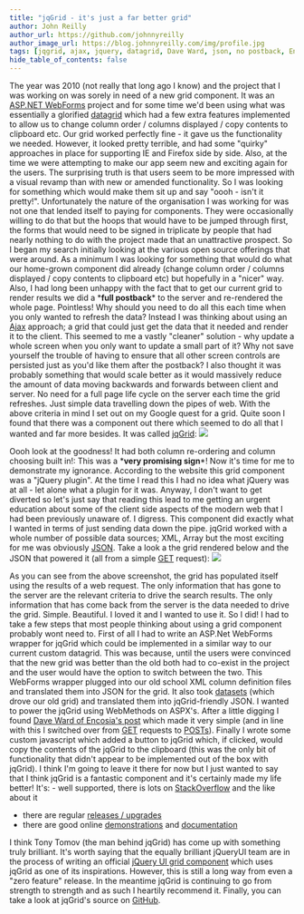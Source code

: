 ```yaml
---
title: "jqGrid - it's just a far better grid"
author: John Reilly
author_url: https://github.com/johnnyreilly
author_image_url: https://blog.johnnyreilly.com/img/profile.jpg
tags: [jqgrid, ajax, jquery, datagrid, Dave Ward, json, no postback, Encosia, tony tomov]
hide_table_of_contents: false
---
```

The year was 2010 (not really that long ago I know) and the project that I was working on was sorely in need of a new grid component. It was an [ASP.NET WebForms](<http://www.asp.net/web-forms>) project and for some time we'd been using what was essentially a glorified [datagrid](<http://msdn.microsoft.com/en-us/library/system.web.ui.webcontrols.datagrid.aspx>) which had a few extra features implemented to allow us to change column order / columns displayed / copy contents to clipboard etc. Our grid worked perfectly fine - it gave us the functionality we needed. However, it looked pretty terrible, and had some "quirky" approaches in place for supporting IE and Firefox side by side. Also, at the time we were attempting to make our app seem new and exciting again for the users. The surprising truth is that users seem to be more impressed with a visual revamp than with new or amended functionality. So I was looking for something which would make them sit up and say "oooh - isn't it pretty!". Unfortunately the nature of the organisation I was working for was not one that lended itself to paying for components. They were occasionally willing to do that but the hoops that would have to be jumped through first, the forms that would need to be signed in triplicate by people that had nearly nothing to do with the project made that an unattractive prospect. So I began my search initially looking at the various open source offerings that were around. As a minimum I was looking for something that would do what our home-grown component did already (change column order / columns displayed / copy contents to clipboard etc) but hopefully in a "nicer" way. Also, I had long been unhappy with the fact that to get our current grid to render results we did a \***full postback**\* to the server and re-rendered the whole page. Pointless! Why should you need to do all this each time when you only wanted to refresh the data? Instead I was thinking about using an [Ajax](<http://en.wikipedia.org/wiki/Ajax_%28programming%29>) approach; a grid that could just get the data that it needed and render it to the client. This seemed to me a vastly "cleaner" solution - why update a whole screen when you only want to update a small part of it? Why not save yourself the trouble of having to ensure that all other screen controls are persisted just as you'd like them after the postback? I also thought it was probably something that would scale better as it would massively reduce the amount of data moving backwards and forwards between client and server. No need for a full page life cycle on the server each time the grid refreshes. Just simple data travelling down the pipes of web. With the above criteria in mind I set out on my Google quest for a grid. Quite soon I found that there was a component out there which seemed to do all that I wanted and far more besides. It was called [jqGrid](<http://www.trirand.com/blog/>): ![](../static/blog/2012-01-14-jqgrid-its-just-far-better-grid/jqgrid%2Bin%2Ball%2Bits%2Bglory.png)

 Oooh look at the goodness! It had both column re-ordering and column choosing built in!: This was a \***very promising sign**\*! Now it's time for me to demonstrate my ignorance. According to the website this grid component was a "jQuery plugin". At the time I read this I had no idea what jQuery was at all - let alone what a plugin for it was. Anyway, I don't want to get diverted so let's just say that reading this lead to me getting an urgent education about some of the client side aspects of the modern web that I had been previously unaware of. I digress. This component did exactly what I wanted in terms of just sending data down the pipe. jqGrid worked with a whole number of possible data sources; XML, Array but the most exciting for me was obviously [JSON](<http://www.json.org/>). Take a look a the grid rendered below and the JSON that powered it (all from a simple [GET](<http://www.trirand.com/blog/jqgrid/server.php?q=2&_search=false&nd=1326531357333&rows=10&page=1&sidx=id&sord=desc>) request): ![](../static/blog/2012-01-14-jqgrid-its-just-far-better-grid/Check%2Bout%2Bthe%2BJSON.png)

 As you can see from the above screenshot, the grid has populated itself using the results of a web request. The only information that has gone to the server are the relevant criteria to drive the search results. The only information that has come back from the server is the data needed to drive the grid. Simple. Beautiful. I loved it and I wanted to use it. So I did! I had to take a few steps that most people thinking about using a grid component probably wont need to. First of all I had to write an ASP.Net WebForms wrapper for jqGrid which could be implemented in a similar way to our current custom datagrid. This was because, until the users were convinced that the new grid was better than the old both had to co-exist in the project and the user would have the option to switch between the two. This WebForms wrapper plugged into our old school XML column definition files and translated them into JSON for the grid. It also took [datasets](<http://msdn.microsoft.com/en-us/library/system.data.dataset.aspx>) (which drove our old grid) and translated them into jqGrid-friendly JSON. I wanted to power the jqGrid using WebMethods on ASPX's. After a little digging I found [Dave Ward of Encosia's post](<http://encosia.com/using-jquery-to-directly-call-aspnet-ajax-page-methods/>) which made it very simple (and in line with this I switched over from [GET](<http://en.wikipedia.org/wiki/GET_%28HTTP%29#Request_methods>) requests to [POSTs](<http://en.wikipedia.org/wiki/POST_%28HTTP%29>)). Finally I wrote some custom javascript which added a button to jqGrid which, if clicked, would copy the contents of the jqGrid to the clipboard (this was the only bit of functionality that didn't appear to be implemented out of the box with jqGrid). I think I'm going to leave it there for now but I just wanted to say that I think jqGrid is a fantastic component and it's certainly made my life better! It's: - well supported, there is lots on [StackOverflow](<http://stackoverflow.com/questions/tagged/jqgrid>) and the like about it
- there are regular [releases / upgrades](<http://www.trirand.com/blog/>)
- there are good online [demonstrations](<http://trirand.com/blog/jqgrid/jqgrid.html>) and [documentation](<http://www.trirand.com/jqgridwiki/doku.php>)

<!-- -->

 I think Tony Tomov (the man behind jqGrid) has come up with something truly brilliant. It's worth saying that the equally brilliant jQueryUI team are in the process of writing an official [jQuery UI grid component](<http://wiki.jqueryui.com/w/page/34246941/Grid>) which uses jqGrid as one of its inspirations. However, this is still a long way from even a "zero feature" release. In the meantime jqGrid is continuing to go from strength to strength and as such I heartily recommend it. Finally, you can take a look at jqGrid's source on [GitHub](<https://github.com/tonytomov/jqGrid>).
